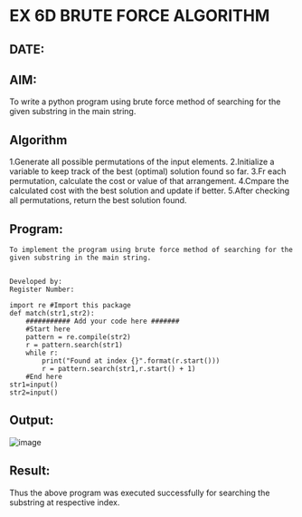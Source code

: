 # EX 6D BRUTE FORCE ALGORITHM
## DATE:
## AIM:
To write a python program using brute force method of searching for the given substring in the main string.




## Algorithm
1.Generate all possible permutations of the input elements.
2.Initialize a variable to keep track of the best (optimal) solution found so far.
3.Fr each permutation, calculate the cost or value of that arrangement.
4.Cmpare the calculated cost with the best solution and update if better.
5.After checking all permutations, return the best solution found.

## Program:
~~~
To implement the program using brute force method of searching for the given substring in the main string.


Developed by: 
Register Number:  

import re #Import this package
def match(str1,str2):
    ########### Add your code here #######
    #Start here
    pattern = re.compile(str2)
    r = pattern.search(str1)
    while r:
        print("Found at index {}".format(r.start()))
        r = pattern.search(str1,r.start() + 1)
    #End here
str1=input()
str2=input()
~~~

## Output:
![image](https://github.com/user-attachments/assets/900db451-c344-41e7-9071-930a87b82e29)

## Result:
Thus the above program was executed successfully for searching the substring at respective index.
